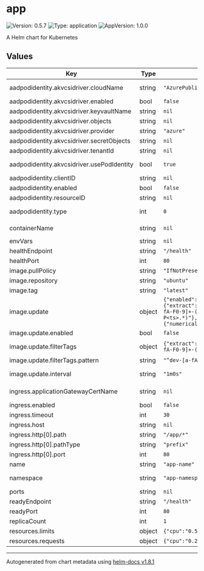 # app

![Version: 0.5.7](https://img.shields.io/badge/Version-0.5.7-informational?style=flat-square) ![Type: application](https://img.shields.io/badge/Type-application-informational?style=flat-square) ![AppVersion: 1.0.0](https://img.shields.io/badge/AppVersion-1.0.0-informational?style=flat-square)

A Helm chart for Kubernetes

## Values

| Key                                        | Type   | Default                                                                                                                                              | Description                                                                                                          |
| ------------------------------------------ | ------ | ---------------------------------------------------------------------------------------------------------------------------------------------------- | -------------------------------------------------------------------------------------------------------------------- |
| aadpodidentity.akvcsidriver.cloudName      | string | `"AzurePublicCloud"`                                                                                                                                 | [OPTIONAL for Azure] if not provided, the Azure environment defaults to AzurePublicCloud                             |
| aadpodidentity.akvcsidriver.enabled        | bool   | `false`                                                                                                                                              | Enable or disable Azure Key Vault CSI Driver                                                                         |
| aadpodidentity.akvcsidriver.keyvaultName   | string | `nil`                                                                                                                                                | Set to the name of your key vault                                                                                    |
| aadpodidentity.akvcsidriver.objects        | string | `nil`                                                                                                                                                |                                                                                                                      |
| aadpodidentity.akvcsidriver.provider       | string | `"azure"`                                                                                                                                            |                                                                                                                      |
| aadpodidentity.akvcsidriver.secretObjects  | string | `nil`                                                                                                                                                |                                                                                                                      |
| aadpodidentity.akvcsidriver.tenantId       | string | `nil`                                                                                                                                                | The tenant ID of the key vault                                                                                       |
| aadpodidentity.akvcsidriver.usePodIdentity | bool   | `true`                                                                                                                                               | Set to true for using aad-pod-identity to access your key vault                                                      |
| aadpodidentity.clientID                    | string | `nil`                                                                                                                                                |                                                                                                                      |
| aadpodidentity.enabled                     | bool   | `false`                                                                                                                                              | Enable or disable AAD Pod Identity                                                                                   |
| aadpodidentity.resourceID                  | string | `nil`                                                                                                                                                |                                                                                                                      |
| aadpodidentity.type                        | int    | `0`                                                                                                                                                  | 0 = User Assigned Managed Identity, 1 = Service Principal with client secret, 2 = Service Principal with certificate |
| containerName                              | string | `nil`                                                                                                                                                | By default `containerName` will be equal to `{{ .Values.namespace }}-{{.Values.name }}`                              |
| envVars                                    | string | `nil`                                                                                                                                                |                                                                                                                      |
| healthEndpoint                             | string | `"/health"`                                                                                                                                          | (REQUIRED) Set health endpoint                                                                                       |
| healthPort                                 | int    | `80`                                                                                                                                                 | (REQUIRED) Set health port                                                                                           |
| image.pullPolicy                           | string | `"IfNotPresent"`                                                                                                                                     | Always, IfNotPresent or Never                                                                                        |
| image.repository                           | string | `"ubuntu"`                                                                                                                                           |                                                                                                                      |
| image.tag                                  | string | `"latest"`                                                                                                                                           |                                                                                                                      |
| image.update                               | object | `{"enabled":false,"filterTags":{"extract":"$ts","pattern":"^dev-[a-fA-F0-9]+-(?P<ts>.*)"},"interval":"1m0s","policy":{"numerical":{"order":"asc"}}}` | Flux Image policy & repository                                                                                       |
| image.update.enabled                       | bool   | `false`                                                                                                                                              | (REQUIRED) Enable or disable Flux Image policy                                                                       |
| image.update.filterTags                    | object | `{"extract":"$ts","pattern":"^dev-[a-fA-F0-9]+-(?P<ts>.*)"}`                                                                                         | Image policy - https://fluxcd.io/docs/components/image/imagepolicies/                                                |
| image.update.filterTags.pattern            | string | `"^dev-[a-fA-F0-9]+-(?P<ts>.*)"`                                                                                                                     | ${PREFIX}-${GIT_SHA:0:7}-$(date +%s)                                                                                 |
| image.update.interval                      | string | `"1m0s"`                                                                                                                                             | Image repository - https://fluxcd.io/docs/components/image/imagerepositories/                                        |
| ingress.applicationGatewayCertName         | string | `nil`                                                                                                                                                | The name of the certificate used on the listener on the application gateway                                          |
| ingress.enabled                            | bool   | `false`                                                                                                                                              | Enable or disable ingress                                                                                            |
| ingress.timeout                            | int    | `30`                                                                                                                                                 | request timeout                                                                                                      |
| ingress.host                               | string | `nil`                                                                                                                                                | Set your hostname                                                                                                    |
| ingress.http[0].path                       | string | `"/app/*"`                                                                                                                                           |                                                                                                                      |
| ingress.http[0].pathType                   | string | `"prefix"`                                                                                                                                           |                                                                                                                      |
| ingress.http[0].port                       | int    | `80`                                                                                                                                                 | Backend port                                                                                                         |
| name                                       | string | `"app-name"`                                                                                                                                         | (REQUIRED) Name your application                                                                                     |
| namespace                                  | string | `"app-namespace"`                                                                                                                                    | (REQUIRED) The namespace the application will be deployed in                                                         |
| ports                                      | string | `nil`                                                                                                                                                |                                                                                                                      |
| readyEndpoint                              | string | `"/health"`                                                                                                                                          | (REQUIRED) Set ready endpoint                                                                                        |
| readyPort                                  | int    | `80`                                                                                                                                                 | (REQUIRED) Set ready port                                                                                            |
| replicaCount                               | int    | `1`                                                                                                                                                  | Replica count of pods                                                                                                |
| resources.limits                           | object | `{"cpu":"0.5","memory":"256Mi"}`                                                                                                                     | Set resource limits                                                                                                  |
| resources.requests                         | object | `{"cpu":"0.25","memory":"128Mi"}`                                                                                                                    | Set resource requests                                                                                                |

----------------------------------------------
Autogenerated from chart metadata using [helm-docs v1.8.1](https://github.com/norwoodj/helm-docs/releases/v1.8.1)
